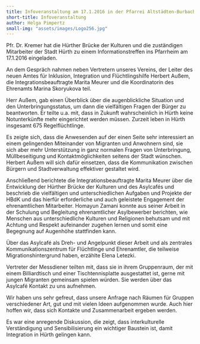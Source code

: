 ```yaml
---
title: Infoveranstaltung am 17.1.2016 in der Pfarrei Altstädten-Burbach
short-title: Infoveranstaltung
author: Helga Pimpertz
small-img: "assets/images/Logo256.jpg"
---
```


Pfr. Dr.  Kremer hat die Hürther Brücke der Kulturen und die zuständigen Mitarbeiter der Stadt Hürth zu einem Informationstreffen ins Pfarrheim am 17.1.2016  eingeladen.

 
An dem Gespräch nahmen neben Vertretern unseres Vereins, der Leiter des neuen Amtes für Inklusion, Integration und Flüchtlingshilfe Herbert Außem, die Integrationsbeauftragte Marita Meurer und die Koordinatorin des Ehrenamts Marina Skoryukova teil.

 
Herr Außem, gab einen Überblick über die augenblickliche Situation und den  Unterbringungsstatus, um dann die vielfältigen Fragen der Bürger zu  beantworten. Er teilte u.a. mit, dass in Zukunft wahrscheinlich in Hürth keine Notunterkünfte mehr eingerichtet werden müssen. Zurzeit leben in Hürth insgesamt 675 Regelflüchtlinge.

 Es zeigte sich, dass die Anwesenden auf der einen Seite sehr interessiert an einem gelingenden Miteinander von Migranten und Anwohnern sind, sie sich aber mehr Unterstützung in ganz normalen Fragen von Unterbringung, Müllbeseitigung und  Kontaktmöglichkeiten seitens  der Stadt wünschen. Herbert Außem will sich dafür einsetzen, dass die Kommunikation  zwischen Bürgern und Stadtverwaltung effektiver gestaltet wird.

 
Anschließend berichtete die Integrationsbeauftragte Marita Meurer über die Entwicklung der  Hürther Brücke der Kulturen und des Asylcafés und beschrieb die vielfältigen und unterschiedlichen Aufgaben und Projekte der HBdK und das hierfür erforderliche und auch geleistete Engagement der ehrenamtlichen Mitarbeiter. Homayun Zamani konnte aus seiner Arbeit in der Schulung und Begleitung  ehrenamtlicher Asylbewerber berichten, wie Menschen aus  unterschiedliche Kulturen und Religionen behutsam und mit Achtung und Respekt aufeinander zugehen lernen und somit eine Begegnung auf Augenhöhe stattfinden kann.

 
Über das Asylcafé als Dreh- und Angelpunkt dieser Arbeit und als zentrales Kommunikationszentrum für Flüchtlinge und Ehrenamtler, die teilweise Migrationshintergrund haben,   erzählte Elena Letezki. 

 
Vertreter der Messdiener teilten mit, dass sie in  ihrem Gruppenraum, der mit einem Billiardtisch und einer Tischtennisplatte ausgestattet ist, gerne mit jungen Migranten gemeinsam spielen würden. Sie werden  über das Asylcafé Kontakt zu uns aufnehmen. 

 
Wir haben uns sehr gefreut, dass unsere Anfrage nach  Räumen für Gruppen verschiedener Art, gut und mit vielen Ideen aufgenommen wurde. Auch hier hoffen wir, dass  sich Kontakte und Zusammenarbeit ergeben werden.

Es war eine anregende Diskussion, die zeigt, dass interkulturelle Verständigung und Sensibilisierung ein wichtiger Baustein ist, damit Integration in Hürth gelingen kann. 
